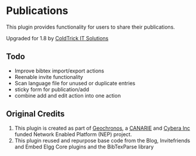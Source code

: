 Publications
===============

This plugin provides functionality for users to share their publications.

Upgraded for 1.8 by [ColdTrick IT Solutions][coldtrick_url]

Todo
--------

- Improve bibtex import/export actions
- Reenable invite functionality
- Scan language file for unused or duplicate entries
- sticky form for publication/add
- combine add and edit action into one action

Original Credits
--------

1. This plugin is created as part of [Geochronos][geochronos_url], a [CANARIE][canarie_url] and [Cybera Inc][cybera_url] funded Network Enabled Platform (NEP) project. 
2. This plugin reused and repurpose base code from the Blog, Invitefriends and Embed Elgg Core plugins and the BibTexParse library

[geochronos_url]: http://geochronos.org
[canarie_url]: http://canarie.ca
[cybera_url]: http://cybera.ca
[coldtrick_url]: http://www.coldtrick.com